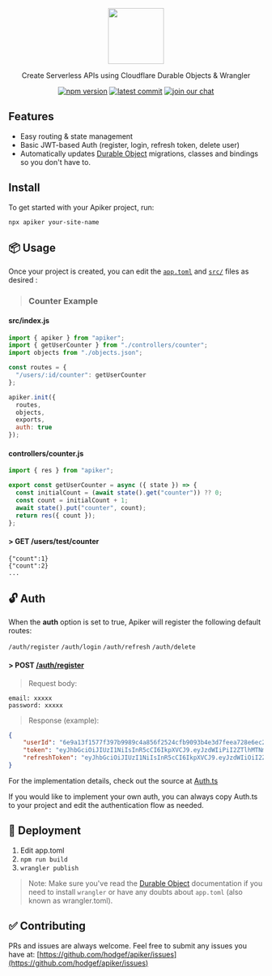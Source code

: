 <div>
 <p align="center">
  <a href="https://github.com/hodgef/apiker" title="View Documentation"><img width="110" src="https://user-images.githubusercontent.com/25509135/142580530-07c335a7-5a11-47dd-8acc-b45842e8da32.png" /></a>
 </p>
 
 <div align="center">
  <p>Create Serverless APIs using Cloudflare Durable Objects & Wrangler</p>

 <a href="https://www.npmjs.com/package/apiker"><img src="https://badgen.net/npm/v/apiker?color=blue" alt="npm version"></a> <a href="https://github.com/hodgef/apiker"><img src="https://img.shields.io/github/last-commit/hodgef/apiker" alt="latest commit"></a> <a href="https://discord.com/invite/SJexsCG"><img src="https://img.shields.io/discord/498978399801573396.svg?label=&logo=discord&logoColor=ffffff&color=7389D8&labelColor=6A7EC2" alt="join our chat"></a>
</div>
 
</div>

## Features

- Easy routing & state management
- Basic JWT-based Auth (register, login, refresh token, delete user)
- Automatically updates [Durable Object](https://developers.cloudflare.com/workers/learning/using-durable-objects) migrations, classes and bindings so you don't have to.

## Install
To get started with your Apiker project, run:

```
npx apiker your-site-name
```

## 📦 Usage

Once your project is created, you can edit the [`app.toml`](https://github.com/hodgef/apiker-demo/blob/master/app.toml) and [`src/`](https://github.com/hodgef/apiker-demo/tree/master/src) files as desired :

> ### Counter Example

#### src/index.js

```js
import { apiker } from "apiker";
import { getUserCounter } from "./controllers/counter";
import objects from "./objects.json";

const routes = {
  "/users/:id/counter": getUserCounter
};

apiker.init({
  routes,
  objects,
  exports,
  auth: true
});
```

#### controllers/counter.js

```js
import { res } from "apiker";

export const getUserCounter = async ({ state }) => {
  const initialCount = (await state().get("counter")) ?? 0;
  const count = initialCount + 1;
  await state().put("counter", count);
  return res({ count });
};
```

#### \> GET /users/test/counter

```
{"count":1}
{"count":2}
...
```

## 🔓 Auth

When the **auth** option is set to true, Apiker will register the following default routes:

`/auth/register`
`/auth/login`
`/auth/refresh`
`/auth/delete`

#### \> POST [/auth/register](https://github.com/hodgef/apiker/blob/86033015a3f320a35867db01e277189e6b109378/src/components/Auth/Auth.ts#L10)
> Request body:
```
email: xxxxx
password: xxxxx
```
> Response (example):
```json
{
    "userId": "6e9a13f1577f397b9989c4a856f2524cfb9093b4e3d7feea728e6ec24aa0663c",
    "token": "eyJhbGciOiJIUzI1NiIsInR5cCI6IkpXVCJ9.eyJzdWIiPiI2ZTlhMTNmMTU3N2YzOTdiOTk4OWM0YTg1NmYyNTc0Y2ZiOTA5M2I0ZTNkN2ZlZWE3MjhlNmVjMjRhYTA2NjNjIiwiY2xpZW50SWQiOiJYQ0VxT1FsSTllWjIwV1lwTmhwRjdGZ0pwQWhuamlHTTU2cHE0NW5iYnFJPSIsImV4cCI6MTYzNzIyNjY3MzU3OH0=.TRfp8bJeb9VBDobm8MAu4GirCCLwL+Cq+W+mIgSSizY=",
    "refreshToken": "eyJhbGciOiJIUzI1NiIsInR5cCI6IkpXVCJ9.eyJzdWIiOiI2ZTlhSTNmMTU3N2YzOTdiOTk4OWM0YTg1NmYyNTc0Y2ZiOTA5M2I0ZTNkN2ZlZWE3MjhlNmVjMjRhYTA2NjNjIiwiY2xpZW50SWQiOiJYQ0VxT1FsSTllWjIwV1lwTmhwRjdGZ0pwQWhuamlHTTU2cHE0NW5iYnFJPSJ9.Q535MhFUb4WhfsZPcxpAa18WzN4I1xKllT+2WHXyg7M="
}
```
For the implementation details, check out the source at [Auth.ts](https://github.com/hodgef/apiker/blob/master/src/components/Auth/Auth.ts)

If you would like to implement your own auth, you can always copy Auth.ts to your project and edit the authentication flow as needed.

## 🚀 Deployment

1. Edit app.toml
2. `npm run build`
3. `wrangler publish`

> Note: Make sure you've read the [Durable Object](https://developers.cloudflare.com/workers/learning/using-durable-objects) documentation if you need to install `wrangler` or have any doubts about `app.toml` (also known as wrangler.toml).

## ✅ Contributing

PRs and issues are always welcome. Feel free to submit any issues you have at:
[https://github.com/hodgef/apiker/issues](https://github.com/hodgef/apiker/issues)
